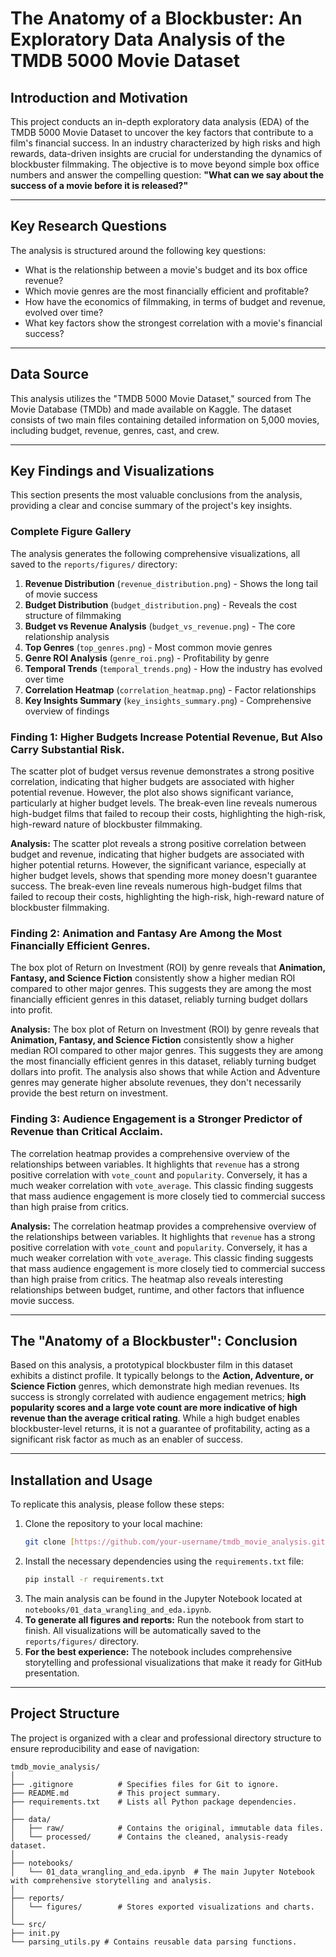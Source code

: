 # The Anatomy of a Blockbuster: An Exploratory Data Analysis of the TMDB 5000 Movie Dataset

## Introduction and Motivation

This project conducts an in-depth exploratory data analysis (EDA) of the TMDB 5000 Movie Dataset to uncover the key factors that contribute to a film's financial success. In an industry characterized by high risks and high rewards, data-driven insights are crucial for understanding the dynamics of blockbuster filmmaking. The objective is to move beyond simple box office numbers and answer the compelling question: **"What can we say about the success of a movie before it is released?"**

---

## Key Research Questions

The analysis is structured around the following key questions:
* What is the relationship between a movie's budget and its box office revenue?
* Which movie genres are the most financially efficient and profitable?
* How have the economics of filmmaking, in terms of budget and revenue, evolved over time?
* What key factors show the strongest correlation with a movie's financial success?

---

## Data Source

This analysis utilizes the "TMDB 5000 Movie Dataset," sourced from The Movie Database (TMDb) and made available on Kaggle. The dataset consists of two main files containing detailed information on 5,000 movies, including budget, revenue, genres, cast, and crew.

---

## Key Findings and Visualizations

This section presents the most valuable conclusions from the analysis, providing a clear and concise summary of the project's key insights.

### Complete Figure Gallery

The analysis generates the following comprehensive visualizations, all saved to the `reports/figures/` directory:

1. **Revenue Distribution** (`revenue_distribution.png`) - Shows the long tail of movie success
2. **Budget Distribution** (`budget_distribution.png`) - Reveals the cost structure of filmmaking
3. **Budget vs Revenue Analysis** (`budget_vs_revenue.png`) - The core relationship analysis
4. **Top Genres** (`top_genres.png`) - Most common movie genres
5. **Genre ROI Analysis** (`genre_roi.png`) - Profitability by genre
6. **Temporal Trends** (`temporal_trends.png`) - How the industry has evolved over time
7. **Correlation Heatmap** (`correlation_heatmap.png`) - Factor relationships
8. **Key Insights Summary** (`key_insights_summary.png`) - Comprehensive overview of findings

### Finding 1: Higher Budgets Increase Potential Revenue, But Also Carry Substantial Risk.

The scatter plot of budget versus revenue demonstrates a strong positive correlation, indicating that higher budgets are associated with higher potential revenue. However, the plot also shows significant variance, particularly at higher budget levels. The break-even line reveals numerous high-budget films that failed to recoup their costs, highlighting the high-risk, high-reward nature of blockbuster filmmaking.



**Analysis:** The scatter plot reveals a strong positive correlation between budget and revenue, indicating that higher budgets are associated with higher potential returns. However, the significant variance, especially at higher budget levels, shows that spending more money doesn't guarantee success. The break-even line reveals numerous high-budget films that failed to recoup their costs, highlighting the high-risk, high-reward nature of blockbuster filmmaking.

### Finding 2: Animation and Fantasy Are Among the Most Financially Efficient Genres.

The box plot of Return on Investment (ROI) by genre reveals that **Animation, Fantasy, and Science Fiction** consistently show a higher median ROI compared to other major genres. This suggests they are among the most financially efficient genres in this dataset, reliably turning budget dollars into profit.


**Analysis:** The box plot of Return on Investment (ROI) by genre reveals that **Animation, Fantasy, and Science Fiction** consistently show a higher median ROI compared to other major genres. This suggests they are among the most financially efficient genres in this dataset, reliably turning budget dollars into profit. The analysis also shows that while Action and Adventure genres may generate higher absolute revenues, they don't necessarily provide the best return on investment.

### Finding 3: Audience Engagement is a Stronger Predictor of Revenue than Critical Acclaim.

The correlation heatmap provides a comprehensive overview of the relationships between variables. It highlights that `revenue` has a strong positive correlation with `vote_count` and `popularity`. Conversely, it has a much weaker correlation with `vote_average`. This classic finding suggests that mass audience engagement is more closely tied to commercial success than high praise from critics.


**Analysis:** The correlation heatmap provides a comprehensive overview of the relationships between variables. It highlights that `revenue` has a strong positive correlation with `vote_count` and `popularity`. Conversely, it has a much weaker correlation with `vote_average`. This classic finding suggests that mass audience engagement is more closely tied to commercial success than high praise from critics. The heatmap also reveals interesting relationships between budget, runtime, and other factors that influence movie success.

---

## The "Anatomy of a Blockbuster": Conclusion

Based on this analysis, a prototypical blockbuster film in this dataset exhibits a distinct profile. It typically belongs to the **Action, Adventure, or Science Fiction** genres, which demonstrate high median revenues. Its success is strongly correlated with audience engagement metrics; **high popularity scores and a large vote count are more indicative of high revenue than the average critical rating**. While a high budget enables blockbuster-level returns, it is not a guarantee of profitability, acting as a significant risk factor as much as an enabler of success.

---

## Installation and Usage

To replicate this analysis, please follow these steps:

1.  Clone the repository to your local machine:
    ```bash
    git clone [https://github.com/your-username/tmdb_movie_analysis.git](https://github.com/your-username/tmdb_movie_analysis.git)
    ```
2.  Install the necessary dependencies using the `requirements.txt` file:
    ```bash
    pip install -r requirements.txt
    ```
3.  The main analysis can be found in the Jupyter Notebook located at `notebooks/01_data_wrangling_and_eda.ipynb`.
4.  **To generate all figures and reports:** Run the notebook from start to finish. All visualizations will be automatically saved to the `reports/figures/` directory.
5.  **For the best experience:** The notebook includes comprehensive storytelling and professional visualizations that make it ready for GitHub presentation.

---

## Project Structure

The project is organized with a clear and professional directory structure to ensure reproducibility and ease of navigation:

```
tmdb_movie_analysis/
│
├── .gitignore          # Specifies files for Git to ignore.
├── README.md           # This project summary.
├── requirements.txt    # Lists all Python package dependencies.
│
├── data/
│   ├── raw/            # Contains the original, immutable data files.
│   └── processed/      # Contains the cleaned, analysis-ready dataset.
│
├── notebooks/
│   └── 01_data_wrangling_and_eda.ipynb  # The main Jupyter Notebook with comprehensive storytelling and analysis.
│
├── reports/
│   └── figures/        # Stores exported visualizations and charts.
│
└── src/
├── init.py
└── parsing_utils.py # Contains reusable data parsing functions.
```